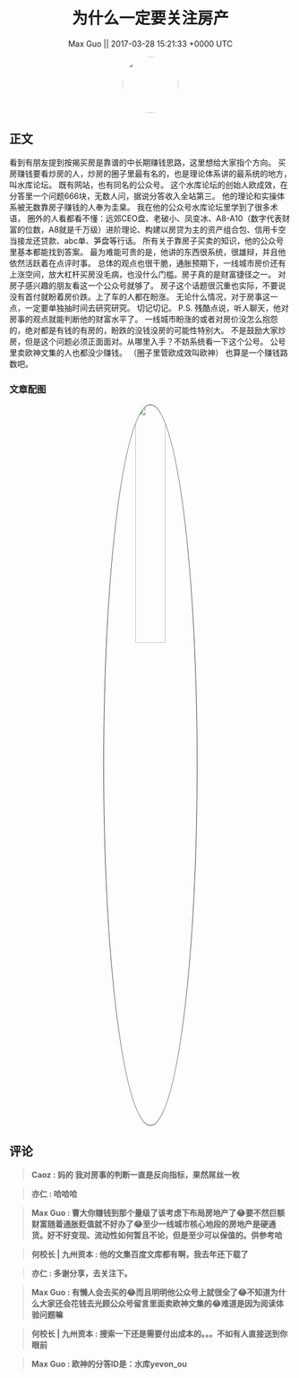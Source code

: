 <h1 align="center">为什么一定要关注房产</h1>




<p align="center">
    <a>Max Guo || 2017-03-28 15:21:33 &#43;0000 UTC</a>
</p>

<div align="center">
    <img src="https://images.zsxq.com/Fi87pELO2IqBCV4V-rimrifwGqWJ?e=1590940799&amp;token=kIxbL07-8jAj8w1n4s9zv64FuZZNEATmlU_Vm6zD:6M2dl1CR1yOjZOnucKN7V8fZ21I=" width="100" height="100" style="border:1px solid;border-radius:50%; color:#ffffff"/>
</div>




## 正文

<div>
看到有朋友提到按揭买房是靠谱的中长期赚钱思路，这里想给大家指个方向。
买房赚钱要看炒房的人，炒房的圈子里最有名的，也是理论体系讲的最系统的地方，叫水库论坛。
既有网站，也有同名的公众号。
这个水库论坛的创始人欧成效，在分答里一个问题666块，无数人问，据说分答收入全站第三。
他的理论和实操体系被无数靠房子赚钱的人奉为圭臬。
我在他的公众号水库论坛里学到了很多术语，
圈外的人看都看不懂：远郊CEO盘、老破小、凤变冰、A8-A10（数字代表财富的位数，A8就是千万级）进阶理论、构建以房贷为主的资产组合包、信用卡空当接龙还贷款、abc单、笋盘等行话。
所有关于靠房子买卖的知识，他的公众号里基本都能找到答案。
最为难能可贵的是，他讲的东西很系统，很雄辩，并且他依然活跃着在点评时事。
总体的观点也很干脆，通胀预期下，一线城市房价还有上涨空间，放大杠杆买房没毛病，也没什么门槛。房子真的是财富捷径之一。
对房子感兴趣的朋友看这一个公众号就够了。
房子这个话题很沉重也实际，不要说没有首付就盼着房价跌。上了车的人都在盼涨。
无论什么情况，对于房事这一点，一定要单独抽时间去研究研究。
切记切记。
P.S.
残酷点说，听人聊天，他对房事的观点就能判断他的财富水平了。
一线城市盼涨的或者对房价没怎么抱怨的，绝对都是有钱的有房的，盼跌的没钱没房的可能性特别大。
不是鼓励大家炒房，但是这个问题必须正面面对。从哪里入手？不妨系统看一下这个公号。
公号里卖欧神文集的人也都没少赚钱。
（圈子里管欧成效叫欧神）
也算是一个赚钱路数吧。
</div>

### 文章配图

<div class="image" align="center">

<img src="https://images.zsxq.com/Fr6-8V6bb6dUP4yzJY4mizLL8uwO?imageMogr2/auto-orient/thumbnail/800x/format/jpg/blur/1x0/quality/75&amp;e=1590940799&amp;token=kIxbL07-8jAj8w1n4s9zv64FuZZNEATmlU_Vm6zD:2Ri-OFdtM7nW-jAxyWhM0dwPbJ4=" width="33%" height="33%" style="border:1px solid;border-radius:50%; color:#3c3f41"/>

</div>


## 评论

<div align="left">
<div>

<blockquote >
<span> <strong>Caoz : 妈的 我对房事的判断一直是反向指标，果然屌丝一枚 </strong></span>
</blockquote>

<blockquote >
<span> <strong>亦仁 : 哈哈哈 </strong></span>
</blockquote>

<blockquote >
<span> <strong>Max Guo : 曹大你赚钱到那个量级了该考虑下布局房地产了😂要不然巨额财富随着通胀贬值就不好办了😂至少一线城市核心地段的房地产是硬通货。好不好变现、流动性如何暂且不论，但是至少可以保值的。供参考哈 </strong></span>
</blockquote>

<blockquote >
<span> <strong>何校长 | 九州资本 : 他的文集百度文库都有啊，我去年还下载了 </strong></span>
</blockquote>

<blockquote >
<span> <strong>亦仁 : 多谢分享，去关注下。 </strong></span>
</blockquote>

<blockquote >
<span> <strong>Max Guo : 有懒人会去买的😂而且明明他公众号上就很全了😂不知道为什么大家还会花钱去光顾公众号留言里面卖欧神文集的😂难道是因为阅读体验问题嘛 </strong></span>
</blockquote>

<blockquote >
<span> <strong>何校长 | 九州资本 : 搜索一下还是需要付出成本的。。。不如有人直接送到你眼前 </strong></span>
</blockquote>

<blockquote >
<span> <strong>Max Guo : 欧神的分答ID是：水库yevon_ou </strong></span>
</blockquote>

</div>
</div>